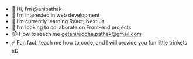 - 👋 Hi, I’m @anipathak
- 👀 I’m interested in web development
- 🌱 I’m currently learning React, Next Js
- 💞️ I’m looking to collaborate on Front-end projects 
- 📫 How to reach me getaniruddha.pathak@gmail.com
- ⚡ Fun fact: teach me how to code, and I will provide you fun little trinkets xD

<!---
anipathak/anipathak is a ✨ special ✨ repository because its `README.md` (this file) appears on your GitHub profile.
You can click the Preview link to take a look at your changes.
--->

